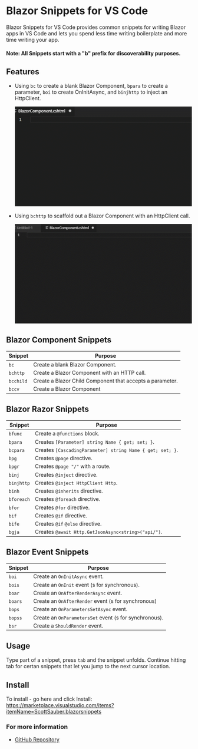 # Blazor Snippets for VS Code

Blazor Snippets for VS Code provides common snippets for writing Blazor apps in VS Code and lets you spend less time writing boilerplate and more time writing your app.

#### Note: All Snippets start with a "b" prefix for discoverability purposes.

## Features

- Using `bc` to create a blank Blazor Component, `bpara` to create a parameter, `boi` to create OnInitAsync, and `binjhttp` to inject an HttpClient.

  ![Snippets used together](images/Demo.gif)

- Using `bchttp` to scaffold out a Blazor Component with an HttpClient call.

  ![Snippets used together](images/DemoBCHttp.gif)

## Blazor Component Snippets

| Snippet   | Purpose                                                   |
| --------- | --------------------------------------------------------- |
| `bc`      | Create a blank Blazor Component.                          |
| `bchttp`  | Create a Blazor Component with an HTTP call.              |
| `bcchild` | Create a Blazor Child Component that accepts a parameter. |
| `bccv`    | Create a Blazor <CascadingValue> Component                |

## Blazor Razor Snippets

| Snippet    | Purpose                                                   |
| ---------- | --------------------------------------------------------- |
| `bfunc`    | Create a `@functions` block.                              |
| `bpara`    | Creates `[Parameter] string Name { get; set; }`.          |
| `bcpara`   | Creates `[CascadingParameter] string Name { get; set; }`. |
| `bpg`      | Creates `@page` directive.                                |
| `bpgr`     | Creates `@page "/"` with a route.                         |
| `binj`     | Creates `@inject` directive.                              |
| `binjhttp` | Creates `@inject HttpClient Http`.                        |
| `binh`     | Creates `@inherits` directive.                            |
| `bforeach` | Creates `@foreach` directive.                             |
| `bfor`     | Creates `@for` directive.                                 |
| `bif`      | Creates `@if` directive.                                  |
| `bife`     | Creates `@if` `@else` directive.                          |
| `bgja`     | Creates `@await Http.GetJsonAsync<string>("api/")`.       |

## Blazor Event Snippets

| Snippet | Purpose                                                |
| ------- | ------------------------------------------------------ |
| `boi`   | Create an `OnInitAsync` event.                         |
| `bois`  | Create an `OnInit` event (s for synchronous).          |
| `boar`  | Create an `OnAfterRenderAsync` event.                  |
| `boars` | Create an `OnAfterRender` event (s for synchronous)    |
| `bops`  | Create an `OnParametersSetAsync` event.                |
| `bopss` | Create an `OnParametersSet` event (s for synchronous). |
| `bsr`   | Create a `ShouldRender` event.                         |

## Usage

Type part of a snippet, press `tab` and the snippet unfolds. Continue hitting tab for certan snippets that let you jump to the next cursor location.

## Install

To install - go here and click Install: https://marketplace.visualstudio.com/items?itemName=ScottSauber.blazorsnippets

### For more information

- [GitHub Repository](https://github.com/scottsauber/BlazorSnippets)
